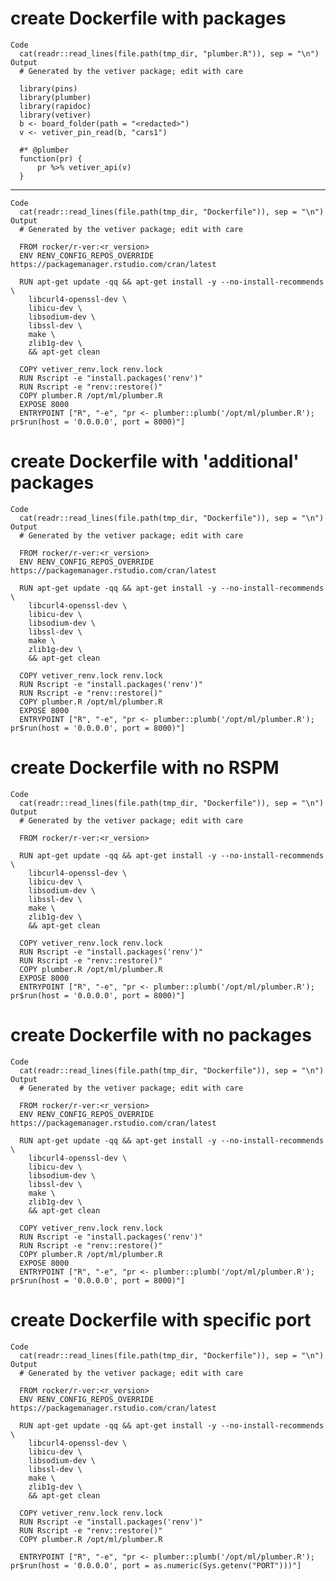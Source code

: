 # create Dockerfile with packages

    Code
      cat(readr::read_lines(file.path(tmp_dir, "plumber.R")), sep = "\n")
    Output
      # Generated by the vetiver package; edit with care
      
      library(pins)
      library(plumber)
      library(rapidoc)
      library(vetiver)
      b <- board_folder(path = "<redacted>")
      v <- vetiver_pin_read(b, "cars1")
      
      #* @plumber
      function(pr) {
          pr %>% vetiver_api(v)
      }

---

    Code
      cat(readr::read_lines(file.path(tmp_dir, "Dockerfile")), sep = "\n")
    Output
      # Generated by the vetiver package; edit with care
      
      FROM rocker/r-ver:<r_version>
      ENV RENV_CONFIG_REPOS_OVERRIDE https://packagemanager.rstudio.com/cran/latest
      
      RUN apt-get update -qq && apt-get install -y --no-install-recommends \
        libcurl4-openssl-dev \
        libicu-dev \
        libsodium-dev \
        libssl-dev \
        make \
        zlib1g-dev \
        && apt-get clean
      
      COPY vetiver_renv.lock renv.lock
      RUN Rscript -e "install.packages('renv')"
      RUN Rscript -e "renv::restore()"
      COPY plumber.R /opt/ml/plumber.R
      EXPOSE 8000
      ENTRYPOINT ["R", "-e", "pr <- plumber::plumb('/opt/ml/plumber.R'); pr$run(host = '0.0.0.0', port = 8000)"]

# create Dockerfile with 'additional' packages

    Code
      cat(readr::read_lines(file.path(tmp_dir, "Dockerfile")), sep = "\n")
    Output
      # Generated by the vetiver package; edit with care
      
      FROM rocker/r-ver:<r_version>
      ENV RENV_CONFIG_REPOS_OVERRIDE https://packagemanager.rstudio.com/cran/latest
      
      RUN apt-get update -qq && apt-get install -y --no-install-recommends \
        libcurl4-openssl-dev \
        libicu-dev \
        libsodium-dev \
        libssl-dev \
        make \
        zlib1g-dev \
        && apt-get clean
      
      COPY vetiver_renv.lock renv.lock
      RUN Rscript -e "install.packages('renv')"
      RUN Rscript -e "renv::restore()"
      COPY plumber.R /opt/ml/plumber.R
      EXPOSE 8000
      ENTRYPOINT ["R", "-e", "pr <- plumber::plumb('/opt/ml/plumber.R'); pr$run(host = '0.0.0.0', port = 8000)"]

# create Dockerfile with no RSPM

    Code
      cat(readr::read_lines(file.path(tmp_dir, "Dockerfile")), sep = "\n")
    Output
      # Generated by the vetiver package; edit with care
      
      FROM rocker/r-ver:<r_version>
      
      RUN apt-get update -qq && apt-get install -y --no-install-recommends \
        libcurl4-openssl-dev \
        libicu-dev \
        libsodium-dev \
        libssl-dev \
        make \
        zlib1g-dev \
        && apt-get clean
      
      COPY vetiver_renv.lock renv.lock
      RUN Rscript -e "install.packages('renv')"
      RUN Rscript -e "renv::restore()"
      COPY plumber.R /opt/ml/plumber.R
      EXPOSE 8000
      ENTRYPOINT ["R", "-e", "pr <- plumber::plumb('/opt/ml/plumber.R'); pr$run(host = '0.0.0.0', port = 8000)"]

# create Dockerfile with no packages

    Code
      cat(readr::read_lines(file.path(tmp_dir, "Dockerfile")), sep = "\n")
    Output
      # Generated by the vetiver package; edit with care
      
      FROM rocker/r-ver:<r_version>
      ENV RENV_CONFIG_REPOS_OVERRIDE https://packagemanager.rstudio.com/cran/latest
      
      RUN apt-get update -qq && apt-get install -y --no-install-recommends \
        libcurl4-openssl-dev \
        libicu-dev \
        libsodium-dev \
        libssl-dev \
        make \
        zlib1g-dev \
        && apt-get clean
      
      COPY vetiver_renv.lock renv.lock
      RUN Rscript -e "install.packages('renv')"
      RUN Rscript -e "renv::restore()"
      COPY plumber.R /opt/ml/plumber.R
      EXPOSE 8000
      ENTRYPOINT ["R", "-e", "pr <- plumber::plumb('/opt/ml/plumber.R'); pr$run(host = '0.0.0.0', port = 8000)"]

# create Dockerfile with specific port

    Code
      cat(readr::read_lines(file.path(tmp_dir, "Dockerfile")), sep = "\n")
    Output
      # Generated by the vetiver package; edit with care
      
      FROM rocker/r-ver:<r_version>
      ENV RENV_CONFIG_REPOS_OVERRIDE https://packagemanager.rstudio.com/cran/latest
      
      RUN apt-get update -qq && apt-get install -y --no-install-recommends \
        libcurl4-openssl-dev \
        libicu-dev \
        libsodium-dev \
        libssl-dev \
        make \
        zlib1g-dev \
        && apt-get clean
      
      COPY vetiver_renv.lock renv.lock
      RUN Rscript -e "install.packages('renv')"
      RUN Rscript -e "renv::restore()"
      COPY plumber.R /opt/ml/plumber.R
      
      ENTRYPOINT ["R", "-e", "pr <- plumber::plumb('/opt/ml/plumber.R'); pr$run(host = '0.0.0.0', port = as.numeric(Sys.getenv("PORT")))"]

